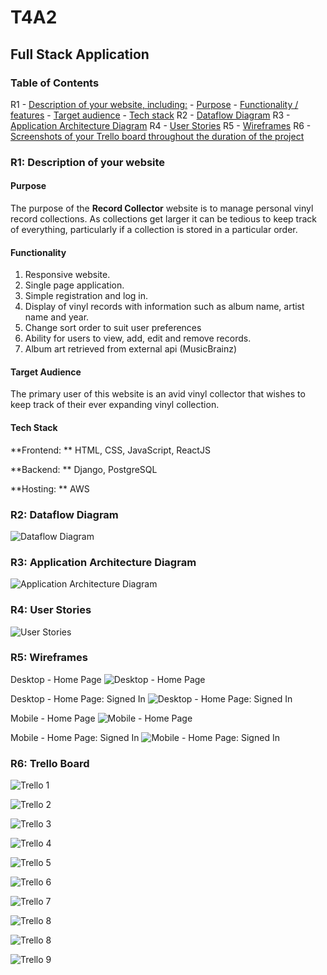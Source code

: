 # T4A2
## Full Stack Application

### Table of Contents

R1 - [Description of your website, including:](#r1-description-of-your-website)
            - [Purpose](#purpose)
            - [Functionality / features](#functionality)
            - [Target audience](#target-audience)
            - [Tech stack](#tech-stack)
R2 - [Dataflow Diagram](#r2-dataflow-diagram)
R3 - [Application Architecture Diagram](#r3-application-architecture-diagram)
R4 - [User Stories](#r4-user-stories)
R5 - [Wireframes](#r5-wireframes)
R6 - [Screenshots of your Trello board throughout the duration of the project](#r6-trello-board)

### R1: Description of your website

#### Purpose

The purpose of the **Record Collector** website is to manage personal vinyl record collections. As collections get larger it can be tedious to keep track of everything, particularly if a collection is stored in a particular order.

#### Functionality

1. Responsive website.
2. Single page application.
3. Simple registration and log in.
4. Display of vinyl records with information such as album name, artist name and year.
5. Change sort order to suit user preferences
6. Ability for users to view, add, edit and remove records.
7. Album art retrieved from external api (MusicBrainz)

#### Target Audience

The primary user of this website is an avid vinyl collector that wishes to keep track of their ever expanding vinyl collection. 

#### Tech Stack

**Frontend: ** HTML, CSS, JavaScript, ReactJS

**Backend: ** Django, PostgreSQL

**Hosting: ** AWS

### R2: Dataflow Diagram

![Dataflow Diagram](docs/dataflow-diagram.drawio.svg)

### R3: Application Architecture Diagram

![Application Architecture Diagram](docs/architecture-diagram.drawio.svg)

### R4: User Stories

![User Stories](docs/user-stories.png)

### R5: Wireframes

Desktop - Home Page
![Desktop - Home Page](docs/home-page.png)

Desktop - Home Page: Signed In
![Desktop - Home Page: Signed In](docs/home-page-signed-in.png)

Mobile - Home Page
![Mobile - Home Page](docs/home-page-mobile.png)

Mobile - Home Page: Signed In
![Mobile - Home Page: Signed In](docs/home-page-mobile-signed-in.png)

### R6: Trello Board

![Trello 1](docs/trello-1.png)

![Trello 2](docs/trello-2.png)

![Trello 3](docs/trello-3.png)

![Trello 4](docs/trello-4.png)

![Trello 5](docs/trello-5.png)

![Trello 6](docs/trello-6.png)

![Trello 7](docs/trello-7.png)

![Trello 8](docs/trello-8.png)

![Trello 8](docs/trello-8.png)

![Trello 9](docs/trello-9.png)